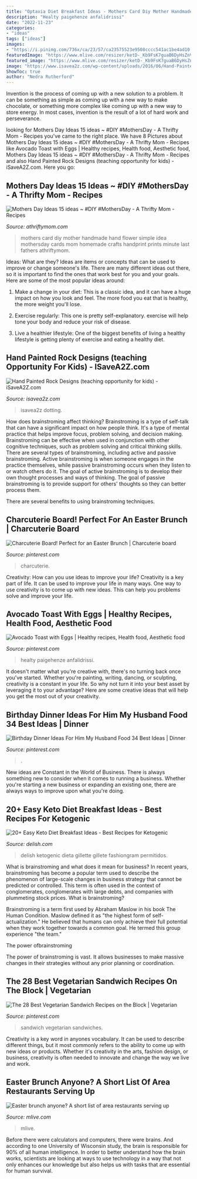 ```yaml
---
title: "Optavia Diet Breakfast Ideas - Mothers Card Diy Mother Handmade Hand Flower Simple Idea Mothersday Cards Mom Homemade Crafts Handprint Prints Minute Last Fathers Athriftymom"
description: "Healty paigehenze anfalidrissi"
date: "2022-11-23"
categories:
- "ideas"
tags: ["ideas"]
images:
- "https://i.pinimg.com/736x/ca/23/57/ca23575523e9508cccc541ac1be4ad10.jpg"
featuredImage: "https://www.mlive.com/resizer/ketD-_Kb9FsK7guaB6DyHsZnV1k=/1280x0/smart/advancelocal-adapter-image-uploads.s3.amazonaws.com/image.mlive.com/home/mlive-media/width2048/img/onthetown_impact/photo/brunchcasserolehc0511jpg-12f54cf8a26ab61a.jpg"
featured_image: "https://www.mlive.com/resizer/ketD-_Kb9FsK7guaB6DyHsZnV1k=/1280x0/smart/advancelocal-adapter-image-uploads.s3.amazonaws.com/image.mlive.com/home/mlive-media/width2048/img/onthetown_impact/photo/brunchcasserolehc0511jpg-12f54cf8a26ab61a.jpg"
image: "https://www.isavea2z.com/wp-content/uploads/2016/06/Hand-Painted-Rock-Design-Ideas.jpg"
ShowToc: true
author: "Nedra Rutherford"
---
```



Invention is the process of coming up with a new solution to a problem. It can be something as simple as coming up with a new way to make chocolate, or something more complex like coming up with a new way to store energy. In most cases, invention is the result of a lot of hard work and perseverance.

	

		
looking for Mothers Day Ideas 15 ideas ~ #DIY #MothersDay - A Thrifty Mom - Recipes you've came to the right place. We have 8 Pictures about Mothers Day Ideas 15 ideas ~ #DIY #MothersDay - A Thrifty Mom - Recipes like Avocado Toast with Eggs | Healthy recipes, Health food, Aesthetic food, Mothers Day Ideas 15 ideas ~ #DIY #MothersDay - A Thrifty Mom - Recipes and also Hand Painted Rock Designs (teaching opportunity for kids) - iSaveA2Z.com. Here you go:
		
    
## Mothers Day Ideas 15 Ideas ~ #DIY #MothersDay - A Thrifty Mom - Recipes

<img loading=lazy src="http://athriftymom.com/wp-content/uploads/2012/05/handmade-mothers-day-card-ideas.jpg" onerror="this.onerror=null;this.src='https://tse1.mm.bing.net/th?id=OIP.xnucKwvD6iQPxlGFadzBEwHaLL&amp;pid=15.1';" alt="Mothers Day Ideas 15 ideas ~ #DIY #MothersDay - A Thrifty Mom - Recipes">

_Source: athriftymom.com_

>mothers card diy mother handmade hand flower simple idea mothersday cards mom homemade crafts handprint prints minute last fathers athriftymom. 

	

Ideas: What are they?
Ideas are items or concepts that can be used to improve or change someone's life. There are many different ideas out there, so it is important to find the ones that work best for you and your goals. Here are some of the most popular ideas around:
1. Make a change in your diet: This is a classic idea, and it can have a huge impact on how you look and feel. The more food you eat that is healthy, the more weight you'll lose.

2. Exercise regularly: This one is pretty self-explanatory. exercise will help tone your body and reduce your risk of disease.

3. Live a healthier lifestyle: One of the biggest benefits of living a healthy lifestyle is getting plenty of exercise and eating a healthy diet.

    
## Hand Painted Rock Designs (teaching Opportunity For Kids) - ISaveA2Z.com

<img loading=lazy src="https://www.isavea2z.com/wp-content/uploads/2016/06/Hand-Painted-Rock-Design-Ideas.jpg" onerror="this.onerror=null;this.src='https://tse4.mm.bing.net/th?id=OIP.A49Lvzled2poCWG5S0laXAHaNF&amp;pid=15.1';" alt="Hand Painted Rock Designs (teaching opportunity for kids) - iSaveA2Z.com">

_Source: isavea2z.com_

>isavea2z dotting. 

	

How does brainstroming affect thinking?
Brainstroming is a type of self-talk that can have a significant impact on how people think. It's a type of mental practice that helps improve focus, problem solving, and decision making. Brainstroming can be effective when used in conjunction with other cognitive techniques, such as problem solving and critical thinking skills.
There are several types of brainstroming, including active and passive brainstroming. Active brainstroming is when someone engages in the practice themselves, while passive brainstroming occurs when they listen to or watch others do it. The goal of active brainstroming is to develop their own thought processes and ways of thinking. The goal of passive brainstroming is to provide support for others' thoughts so they can better process them.

There are several benefits to using brainstroming techniques.

    
## Charcuterie Board! Perfect For An Easter Brunch | Charcuterie Board

<img loading=lazy src="https://i.pinimg.com/736x/f0/d1/0b/f0d10bc0ea26517eb6373147b82ba394.jpg" onerror="this.onerror=null;this.src='https://tse1.mm.bing.net/th?id=OIP.R4YEcjjM5LRLFo9UUWGpbQHaKW&amp;pid=15.1';" alt="Charcuterie Board! Perfect for an Easter Brunch | Charcuterie board">

_Source: pinterest.com_

>charcuterie. 

	

Creativity: How can you use ideas to improve your life?
Creativity is a key part of life. It can be used to improve your life in many ways. One way to use creativity is to come up with new ideas. This can help you problems solve and improve your life.

    
## Avocado Toast With Eggs | Healthy Recipes, Health Food, Aesthetic Food

<img loading=lazy src="https://i.pinimg.com/736x/95/a7/97/95a797f4a9e75115e16496a973e413f9.jpg" onerror="this.onerror=null;this.src='https://tse3.mm.bing.net/th?id=OIP.sCAUshoBYg24TC17I10D9AHaKX&amp;pid=15.1';" alt="Avocado Toast with Eggs | Healthy recipes, Health food, Aesthetic food">

_Source: pinterest.com_

>healty paigehenze anfalidrissi. 

	

It doesn't matter what you're creative with, there's no turning back once you've started. Whether you're painting, writing, dancing, or sculpting, creativity is a constant in your life. So why not turn it into your best asset by leveraging it to your advantage? Here are some creative ideas that will help you get the most out of your creativity.

    
## Birthday Dinner Ideas For Him My Husband Food 34 Best Ideas | Dinner

<img loading=lazy src="https://i.pinimg.com/736x/b3/2a/97/b32a9763d367d559d51f7e2a71c32d1c.jpg" onerror="this.onerror=null;this.src='https://tse1.mm.bing.net/th?id=OIP.gr-fV-3OPka-jeQtR4uCXgAAAA&amp;pid=15.1';" alt="Birthday Dinner Ideas For Him My Husband Food 34 Best Ideas | Dinner">

_Source: pinterest.com_

>. 

	

New ideas are Constant in the World of Business. There is always something new to consider when it comes to running a business. Whether you're starting a new business or expanding an existing one, there are always ways to improve upon what you're doing. 

    
## 20+ Easy Keto Diet Breakfast Ideas - Best Recipes For Ketogenic

<img loading=lazy src="https://hips.hearstapps.com/hmg-prod.s3.amazonaws.com/images/delish-bell-pepper-eggs-pinterest-still002-1521120171.jpg?crop=0.999546485260771xw:1xh;center,top&amp;resize=768:*" onerror="this.onerror=null;this.src='https://tse3.mm.bing.net/th?id=OIP.pIKAZ8ir4wqD3xMx38HDTgHaLG&amp;pid=15.1';" alt="20+ Easy Keto Diet Breakfast Ideas - Best Recipes for Ketogenic">

_Source: delish.com_

>delish ketogenic dieta gillette gillete fashiongram permitidos. 

	

What is brainstroming and what does it mean for business?
In recent years, brainstroming has become a popular term used to describe the phenomenon of large-scale changes in business strategy that cannot be predicted or controlled. This term is often used in the context of conglomerates, conglomerates with large debts, and companies with plummeting stock prices.
What is brainstroming?

Brainstroming is a term first used by Abraham Maslow in his book The Human Condition. Maslow defined it as "the highest form of self-actualization." He believed that humans can only achieve their full potential when they work together towards a common goal. He termed this group experience "the team."

The power ofbrainstroming

The power of brainstroming is vast. It allows businesses to make massive changes in their strategies without any prior planning or coordination.

    
## The 28 Best Vegetarian Sandwich Recipes On The Block | Vegetarian

<img loading=lazy src="https://i.pinimg.com/736x/ca/23/57/ca23575523e9508cccc541ac1be4ad10.jpg" onerror="this.onerror=null;this.src='https://tse1.mm.bing.net/th?id=OIP.lEbdrTvSKHLB-2oxr4UcqADMEy&amp;pid=15.1';" alt="The 28 Best Vegetarian Sandwich Recipes on the Block | Vegetarian">

_Source: pinterest.com_

>sandwich vegetarian sandwiches. 

	

Creativity is a key word in anyones vocabulary. It can be used to describe different things, but it most commonly refers to the ability to come up with new ideas or products. Whether it's creativity in the arts, fashion design, or business, creativity is often needed to innovate and change the way we live and work.

    
## Easter Brunch Anyone? A Short List Of Area Restaurants Serving Up

<img loading=lazy src="https://www.mlive.com/resizer/ketD-_Kb9FsK7guaB6DyHsZnV1k=/1280x0/smart/advancelocal-adapter-image-uploads.s3.amazonaws.com/image.mlive.com/home/mlive-media/width2048/img/onthetown_impact/photo/brunchcasserolehc0511jpg-12f54cf8a26ab61a.jpg" onerror="this.onerror=null;this.src='https://tse4.mm.bing.net/th?id=OIP.dun7dyz9yycqDq60NcAnrAHaE7&amp;pid=15.1';" alt="Easter brunch anyone? A short list of area restaurants serving up">

_Source: mlive.com_

>mlive. 

	

Before there were calculators and computers, there were brains. And according to one University of Wisconsin study, the brain is responsible for 90% of all human intelligence. In order to better understand how the brain works, scientists are looking at ways to use technology in a way that not only enhances our knowledge but also helps us with tasks that are essential for human survival.

